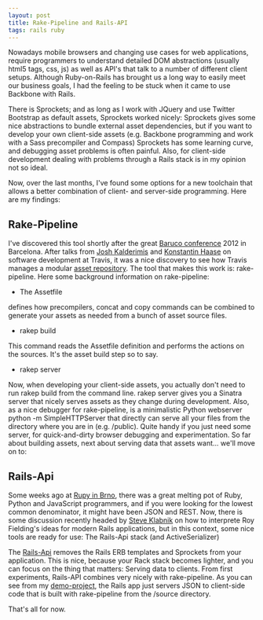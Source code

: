 ```yaml
---
layout: post
title: Rake-Pipeline and Rails-API
tags: rails ruby
---
```


Nowadays mobile browsers and changing use cases for web applications, require programmers to understand detailed DOM abstractions (usually html5 tags, css, js) as well as API's that talk to a number of different client setups. Although Ruby-on-Rails has brought us a long way to easily meet our business goals, I had the feeling to be stuck when it came to use Backbone with Rails.

There is Sprockets; and as long as I work with JQuery and use Twitter Bootstrap as default assets, Sprockets worked nicely: Sprockets gives some nice abstractions to bundle external asset dependencies, but if you want to develop your own client-side assets (e.g. Backbone programming and work with a Sass precompiler and Compass) Sprockets has some learning curve, and debugging asset problems is often painful. Also, for client-side development dealing with problems through a Rails stack is in my opinion not so ideal.

Now, over the last months, I've found some options for a new toolchain that allows a better combination of client- and server-side programming. Here are my findings:

Rake-Pipeline
-------------

I've discovered this tool shortly after the great [Baruco conference](http://baruco.org/) 2012 in Barcelona. After talks from [Josh Kalderimis](http://blog.cookiestack.com/) and [Konstantin Haase](https://github.com/rkh) on software development at Travis, it was a nice discovery to see how Travis manages a modular [asset repository](http://github.com/travis-ci/travis-assets.git). The tool that makes this work is: rake-pipeline. Here some background information on rake-pipeline:

* The Assetfile

defines how precompilers, concat and copy commands can be combined to generate your assets as needed from a bunch of asset source files.

* rakep build

This command reads the Assetfile definition and performs the actions on the sources. It's the asset build step so to say.

* rakep server

Now, when developing your client-side assets, you actually don't need to run rakep build from the command line. rakep server gives you a Sinatra server that nicely serves assets as they change during development.
Also, as a nice debugger for rake-pipeline, is a minimalistic Python webserver python -m SimpleHTTPServer that directly can serve all your files from the directory where you are in (e.g. /public). Quite handy if you just need some server, for quick-and-dirty browser debugging and experimentation.
So far about building assets, next about serving data that assets want... we'll move on to:

Rails-Api
---------

Some weeks ago at [Rupy in Brno](http://rupy.eu/), there was a great melting pot of Ruby, Python and JavaScript programmers, and if you were looking for the lowest common denominator, it might have been JSON and REST. Now, there is some discussion recently headed by [Steve Klabnik](http://designinghypermediaapis.com/) on how to interprete Roy Fielding's ideas for modern Rails applications, but in this context, some nice tools are ready for use: The Rails-Api stack (and ActiveSerializer)

The [Rails-Api](https://github.com/rails-api/rails-api) removes the Rails ERB templates and Sprockets from your application. This is nice, because your Rack stack becomes lighter, and you can focus on the thing that matters: Serving data to clients. From first experiments, Rails-API combines very nicely with rake-pipeline. As you can see from my [demo-project](https://github.com/mulderp/rails-api-backbone), the Rails app just servers JSON to client-side code that is built with rake-pipeline from the /source directory.

That's all for now.
